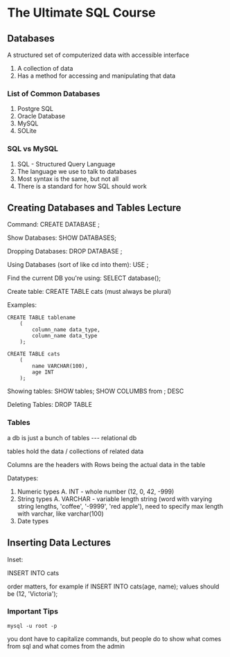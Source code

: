 # The Ultimate SQL Course

## Databases
A structured set of computerized data with accessible interface
1. A collection of data
2. Has a method for accessing and manipulating that data


### List of Common Databases
1. Postgre SQL
2. Oracle Database
3. MySQL
4. SOLite


### SQL vs MySQL
1. SQL - Structured Query Language
2. The language we use to talk to databases
3. Most syntax is the same, but not all
4. There is a standard for how SQL should work


## Creating Databases and Tables Lecture
Command: CREATE DATABASE <name>;

Show Databases: SHOW DATABASES;

Dropping Databases: DROP DATABASE <name>;

Using Databases (sort of like cd into them): USE <name>;

Find the current DB you're using: SELECT database();

Create table: CREATE TABLE cats (must always be plural)

Examples:

```
CREATE TABLE tablename
	(
		column_name data_type,
		column_name data_type
	);
```

```
CREATE TABLE cats
	(
		name VARCHAR(100),
		age INT
	);
```

Showing tables: SHOW tables; SHOW COLUMBS from <name>; DESC <name>

Deleting Tables: DROP TABLE <tablename>


### Tables
a db is just a bunch of tables --- relational db

tables hold the data / collections of related data

Columns are the headers with Rows being the actual data in the table

Datatypes: 
1. Numeric types
	A. INT - whole number (12, 0, 42, -999)
2. String types
	A. VARCHAR - variable length string (word with varying string lengths, 'coffee', '-9999', 'red apple'), need to specify max length with varchar, like varchar(100)
3. Date types


## Inserting Data Lectures
Inset:

INSERT INTO cats

order matters, for example if INSERT INTO cats(age, name);
values should be (12, 'Victoria');




### Important Tips
`mysql -u root -p`

you dont have to capitalize commands, but people do to show what comes from sql and what comes from the admin